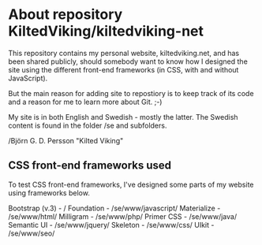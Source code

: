 # About repository KiltedViking/kiltedviking-net #

This repository contains my personal website, kiltedviking.net, and has been shared publicly, should somebody want to know how I designed the site using the different front-end frameworks (in CSS, with and without JavaScript).

But the main reason for adding site to repostiory is to keep track of its code and a reason for me to learn more about Git. ;-)

My site is in both English and Swedish - mostly the latter. The Swedish content is found in the folder /se and subfolders.

/Björn G. D. Persson
"Kilted Viking"

## CSS front-end frameworks used ##

To test CSS front-end frameworks, I've designed some parts of my website using frameworks below.

Bootstrap (v.3) - /
Foundation - /se/www/javascript/
Materialize - /se/www/html/
Milligram - /se/www/php/
Primer CSS - /se/www/java/
Semantic UI - /se/www/jquery/
Skeleton - /se/www/css/
UIkit - /se/www/seo/